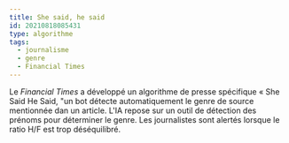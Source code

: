 ```yaml
---
title: She said, he said
id: 20210818085431
type: algorithme
tags:
  - journalisme
  - genre
  - Financial Times
---
```


Le *Financial Times* a développé un algorithme de presse spécifique « She Said  He Said, "un bot détecte automatiquement le genre de source mentionnée dan un article. L'IA repose sur un outil de détection des prénoms pour déterminer le genre. Les journalistes sont alertés lorsque le ratio H/F est trop déséquilibré.

